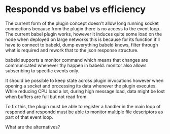 # Respondd vs babel vs efficiency
 
The current form of the plugin concept doesn't allow long running socket connections because from the plugin there is no access to the event loop. 
The current babel plugin works, however it induces quite some load on the node when deployed on large networks this is because for its function it'll have to 
connect to babeld, dump everything babeld knows, filter through what is required and 
rework that to the json response structure.

babeld supports a monitor command which means that changes are communicated whenever thy happen in babeld. monitor also allows subscribing to specific events 
only.

It should be possible to keep state across plugin invocations however when 
opening a socket and processing its data whenever the plugin executes. While 
reducing CPU load a lot, during high message load, data might be lost when 
buffers are full but not read from.

To fix this, the plugin must be able to register a handler in the main loop of 
respondd and respondd must be able to monitor multiple file descriptors as part 
of that event loop.

What are the alternatives?
